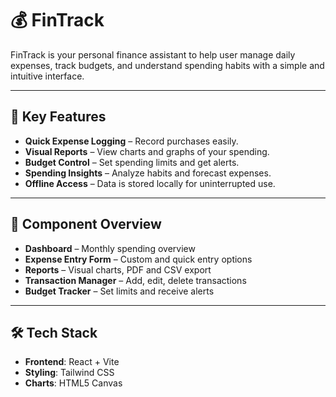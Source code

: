 # 💰 FinTrack 

FinTrack is your personal finance assistant to help user manage daily expenses, track budgets, and understand spending habits with a simple and intuitive interface.

---

## 🔑 Key Features

- **Quick Expense Logging** – Record purchases easily.
- **Visual Reports** – View charts and graphs of your spending.
- **Budget Control** – Set spending limits and get alerts.
- **Spending Insights** – Analyze habits and forecast expenses.
- **Offline Access** – Data is stored locally for uninterrupted use.

---

## 🧩 Component Overview

- **Dashboard** – Monthly spending overview
- **Expense Entry Form** – Custom and quick entry options
- **Reports** – Visual charts, PDF and CSV export
- **Transaction Manager** – Add, edit, delete transactions
- **Budget Tracker** – Set limits and receive alerts

---

## 🛠️ Tech Stack

- **Frontend**: React + Vite  
- **Styling**: Tailwind CSS  
- **Charts**: HTML5 Canvas

